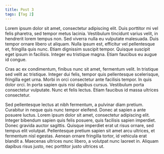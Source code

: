```yaml
---
title: Post 3
tags: [Tag 2]
---
```


Lorem ipsum dolor sit amet, consectetur adipiscing elit. Duis porttitor mi vel felis pharetra, sed tempor metus lacinia. Vestibulum tincidunt varius velit, in hendrerit lorem tempus non. Sed viverra nulla eu vulputate malesuada. Duis tempor ornare libero ut aliquam. Nulla ipsum est, efficitur vel pellentesque et, fringilla quis nunc. Etiam dignissim suscipit tempor. Quisque suscipit eget ipsum in facilisis. Integer eu tristique magna. Etiam faucibus eu augue id congue.

Cras ac ex condimentum, finibus nunc sit amet, fermentum velit. In tristique sed velit ac tristique. Integer dui felis, tempor quis pellentesque scelerisque, fringilla eget urna. Morbi in orci consectetur ante facilisis tempor. In quis dolor orci. In porta sapien quis nisi dapibus cursus. Vestibulum porta consectetur vulputate. Nunc et felis lectus. Etiam faucibus id massa ultrices consectetur.

Sed pellentesque lectus at nibh fermentum, a pulvinar diam pretium. Curabitur in neque quis nunc tempor eleifend. Donec at sapien a ante posuere luctus. Lorem ipsum dolor sit amet, consectetur adipiscing elit. Integer bibendum sapien quis felis posuere, quis facilisis sapien imperdiet. Donec gravida auctor sagittis. Quisque imperdiet erat ut risus ornare, sed tempus elit volutpat. Pellentesque pretium sapien sit amet arcu ultrices, et fermentum nisl egestas. Aenean ornare fringilla tortor, id vehicula erat blandit a. Maecenas ultrices nunc libero, a volutpat nunc laoreet in. Aliquam dapibus risus justo, nec porttitor justo ultrices ut.